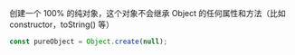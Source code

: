 创建一个 100% 的纯对象，这个对象不会继承 Object 的任何属性和方法（比如 constructor，toString() 等）
```js
const pureObject = Object.create(null);
```

